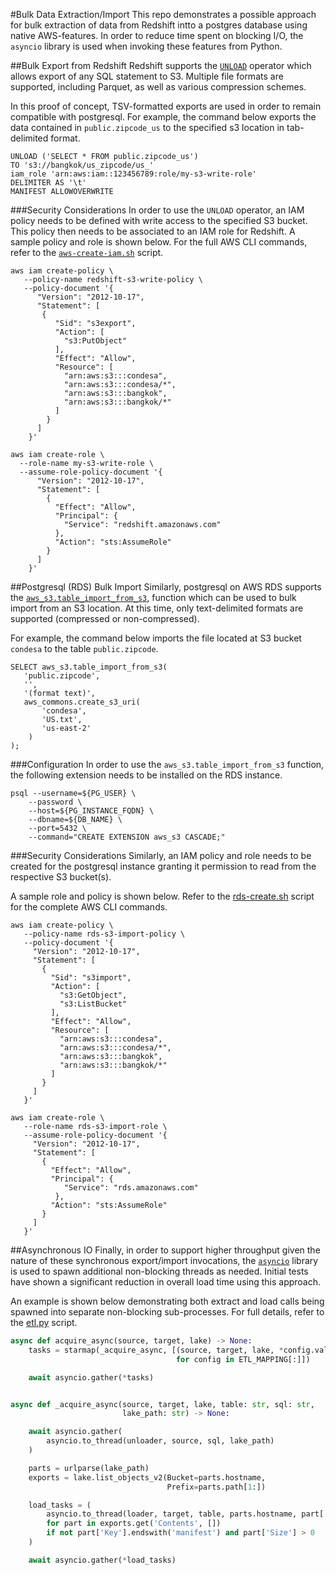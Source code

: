 #Bulk Data Extraction/Import
This repo demonstrates a possible approach for bulk extraction of data 
from Redshift intto a postgres database using native AWS-features. In 
order to reduce time spent on blocking I/O, the `asyncio` library is used
when invoking these features from Python.

##Bulk Export from Redshift
Redshift supports the [`UNLOAD`](https://docs.aws.amazon.com/redshift/latest/dg/r_UNLOAD.html) 
operator which allows export of any SQL statement to S3. Multiple file 
formats are supported, including Parquet, as well as various compression 
schemes. 

In this proof of concept, TSV-formatted exports are used in order to remain
compatible with postgresql. For example, the command below exports the data
contained in `public.zipcode_us` to the specified s3 location in tab-delimited 
format.

```
UNLOAD ('SELECT * FROM public.zipcode_us')
TO 's3://bangkok/us_zipcode/us_'
iam_role 'arn:aws:iam::123456789:role/my-s3-write-role'
DELIMITER AS '\t'
MANIFEST ALLOWOVERWRITE
```

###Security Considerations
In order to use the `UNLOAD` operator, an IAM policy needs to be defined 
with write access to the specified S3 bucket. This policy then needs to be
associated to an IAM role for Redshift. A sample policy and role is shown
below. For the full AWS CLI commands, refer to the 
[`aws-create-iam.sh`](../redshift/aws-create-iam.sh) script.

```shell
aws iam create-policy \
   --policy-name redshift-s3-write-policy \
   --policy-document '{
      "Version": "2012-10-17",
      "Statement": [
       {
          "Sid": "s3export",
          "Action": [
            "s3:PutObject"
          ],
          "Effect": "Allow",
          "Resource": [
            "arn:aws:s3:::condesa", 
            "arn:aws:s3:::condesa/*",
            "arn:aws:s3:::bangkok", 
            "arn:aws:s3:::bangkok/*"
          ] 
        }
      ] 
    }'
```

```shell
aws iam create-role \
  --role-name my-s3-write-role \
  --assume-role-policy-document '{
      "Version": "2012-10-17",
      "Statement": [
        {
          "Effect": "Allow",
          "Principal": {
            "Service": "redshift.amazonaws.com"
          },
          "Action": "sts:AssumeRole"
        }
      ] 
    }'
```

##Postgresql (RDS) Bulk Import
Similarly, postgresql on AWS RDS supports the 
[`aws_s3.table_import_from_s3`](https://docs.aws.amazon.com/AmazonRDS/latest/UserGuide/PostgreSQL.Procedural.Importing.html#USER_PostgreSQL.S3Import),
function which can be used to bulk import from an S3 location. At this 
time, only text-delimited formats are supported (compressed or 
non-compressed).

For example, the command below imports the file located at S3 bucket 
`condesa` to the table `public.zipcode`.

```
SELECT aws_s3.table_import_from_s3(
   'public.zipcode',
   '',
   '(format text)',
   aws_commons.create_s3_uri(
       'condesa',
       'US.txt',
       'us-east-2'
    )
);
```

###Configuration
In order to use the `aws_s3.table_import_from_s3` function, the following
extension needs to be installed on the RDS instance.

```shell
psql --username=${PG_USER} \
    --password \
    --host=${PG_INSTANCE_FQDN} \
    --dbname=${DB_NAME} \
    --port=5432 \
    --command="CREATE EXTENSION aws_s3 CASCADE;"
```

###Security Considerations
Similarly, an IAM policy and role needs to be created for the postgresql
instance granting it permission to read from the respective S3 bucket(s).

A sample role and policy is shown below. Refer to the [rds-create.sh](../rds/rds-create.sh) 
script for the complete AWS CLI commands.

```shell
aws iam create-policy \
   --policy-name rds-s3-import-policy \
   --policy-document '{
     "Version": "2012-10-17",
     "Statement": [
       {
         "Sid": "s3import",
         "Action": [
           "s3:GetObject",
           "s3:ListBucket"
         ],
         "Effect": "Allow",
         "Resource": [
           "arn:aws:s3:::condesa", 
           "arn:aws:s3:::condesa/*",
           "arn:aws:s3:::bangkok", 
           "arn:aws:s3:::bangkok/*"
         ] 
       }
     ] 
   }'
```

```shell
aws iam create-role \
   --role-name rds-s3-import-role \
   --assume-role-policy-document '{
     "Version": "2012-10-17",
     "Statement": [
       {
         "Effect": "Allow",
         "Principal": {
            "Service": "rds.amazonaws.com"
          },
         "Action": "sts:AssumeRole"
       }
     ] 
   }'
```

##Asynchronous IO
Finally, in order to support higher throughput given the nature of these
synchronous export/import invocations, the [`asyncio`](https://docs.python.org/3/library/asyncio.html)
library is used to spawn additional non-blocking threads as needed. Initial 
tests have shown a significant reduction in overall load time using this 
approach.

An example is shown below demonstrating both extract and load calls being
spawned into separate non-blocking sub-processes. For full details, refer
to the [etl.py](ingest/etl.py) script.

```python
async def acquire_async(source, target, lake) -> None:
    tasks = starmap(_acquire_async, [(source, target, lake, *config.values())
                                     for config in ETL_MAPPING[:]])

    await asyncio.gather(*tasks)


async def _acquire_async(source, target, lake, table: str, sql: str,
                         lake_path: str) -> None:

    await asyncio.gather(
        asyncio.to_thread(unloader, source, sql, lake_path)
    )

    parts = urlparse(lake_path)
    exports = lake.list_objects_v2(Bucket=parts.hostname,
                                   Prefix=parts.path[1:])

    load_tasks = (
        asyncio.to_thread(loader, target, table, parts.hostname, part['Key'])
        for part in exports.get('Contents', [])
        if not part['Key'].endswith('manifest') and part['Size'] > 0
    )

    await asyncio.gather(*load_tasks)
```